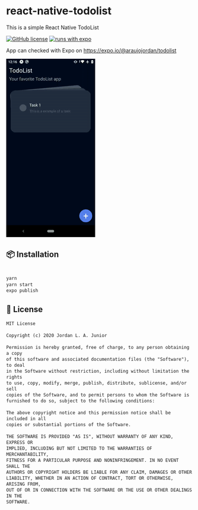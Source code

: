 # react-native-todolist
This is a simple React Native TodoList

[![GitHub license](https://img.shields.io/github/license/Naereen/StrapDown.js.svg)](https://github.com/AraujoJordan/react-native-todolist/LICENSE)
[![runs with expo](https://img.shields.io/badge/Runs%20with%20Expo-000.svg?style=flat&logo=EXPO&labelColor=ffffff&logoColor=000)](https://expo.io/appetize-simulator?url=https://expo.io/@araujojordan/todolist)

App can checked with Expo on https://expo.io/@araujojordan/todolist

![](doc/todolist.gif)

## 📦 Installation

```bash

yarn
yarn start
expo publish

```


## 📄 License

```
MIT License

Copyright (c) 2020 Jordan L. A. Junior

Permission is hereby granted, free of charge, to any person obtaining a copy
of this software and associated documentation files (the "Software"), to deal
in the Software without restriction, including without limitation the rights
to use, copy, modify, merge, publish, distribute, sublicense, and/or sell
copies of the Software, and to permit persons to whom the Software is
furnished to do so, subject to the following conditions:

The above copyright notice and this permission notice shall be included in all
copies or substantial portions of the Software.

THE SOFTWARE IS PROVIDED "AS IS", WITHOUT WARRANTY OF ANY KIND, EXPRESS OR
IMPLIED, INCLUDING BUT NOT LIMITED TO THE WARRANTIES OF MERCHANTABILITY,
FITNESS FOR A PARTICULAR PURPOSE AND NONINFRINGEMENT. IN NO EVENT SHALL THE
AUTHORS OR COPYRIGHT HOLDERS BE LIABLE FOR ANY CLAIM, DAMAGES OR OTHER
LIABILITY, WHETHER IN AN ACTION OF CONTRACT, TORT OR OTHERWISE, ARISING FROM,
OUT OF OR IN CONNECTION WITH THE SOFTWARE OR THE USE OR OTHER DEALINGS IN THE
SOFTWARE.
```





